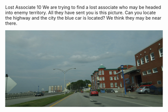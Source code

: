 Lost Associate
10
We are trying to find a lost associate who may be headed into enemy territory. All they have sent you is this picture. Can you locate the highway and the city the blue car is located? We think they may be near there.

![Picture1.png](ChallengeFiles/Picture1.png)
